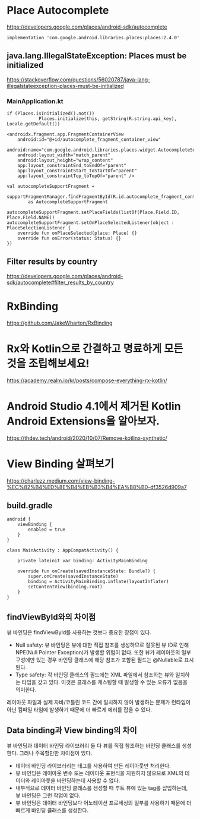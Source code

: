 # Place Autocomplete
https://developers.google.com/places/android-sdk/autocomplete  
```
implementation 'com.google.android.libraries.places:places:2.4.0'
```
## java.lang.IllegalStateException: Places must be initialized
https://stackoverflow.com/questions/56020787/java-lang-illegalstateexception-places-must-be-initialized

### MainApplication.kt
```
if (Places.isInitialized().not())
            Places.initialize(this, getString(R.string.api_key), Locale.getDefault())
```
```
<androidx.fragment.app.FragmentContainerView
    android:id="@+id/autocomplete_fragment_container_view"
    android:name="com.google.android.libraries.places.widget.AutocompleteSupportFragment"
    android:layout_width="match_parent"
    android:layout_height="wrap_content"
    app:layout_constraintEnd_toEndOf="parent"
    app:layout_constraintStart_toStartOf="parent"
    app:layout_constraintTop_toTopOf="parent" />
```
```
val autocompleteSupportFragment =
    supportFragmentManager.findFragmentById(R.id.autocomplete_fragment_container_view)
        as AutocompleteSupportFragment

autocompleteSupportFragment.setPlaceFields(listOf(Place.Field.ID, Place.Field.NAME))
autocompleteSupportFragment.setOnPlaceSelectedListener(object : PlaceSelectionListener {
    override fun onPlaceSelected(place: Place) {}
    override fun onError(status: Status) {}
})
```
## Filter results by country
https://developers.google.com/places/android-sdk/autocomplete#filter_results_by_country

# RxBinding
https://github.com/JakeWharton/RxBinding

# Rx와 Kotlin으로 간결하고 명료하게 모든 것을 조립해보세요!
https://academy.realm.io/kr/posts/compose-everything-rx-kotlin/

# Android Studio 4.1에서 제거된 Kotlin Android Extensions을 알아보자.
https://thdev.tech/android/2020/10/07/Remove-kotlinx-synthetic/

# View Binding 살펴보기
https://charlezz.medium.com/view-binding-%EC%82%B4%ED%8E%B4%EB%B3%B4%EA%B8%B0-df3526d909a7

## build.gradle
```
android {
    viewBinding {
        enabled = true
    }
}
```
```
class MainActivity : AppCompatActivity() {

    private lateinit var binding: ActivityMainBinding

    override fun onCreate(savedInstanceState: Bundle?) {
        super.onCreate(savedInstanceState)
        binding = ActivityMainBinding.inflate(layoutInflater)
        setContentView(binding.root)
    }
}
```

## findViewById와의 차이점
뷰 바인딩은 findViewById를 사용하는 것보다 중요한 장점이 있다.  
* Null safety: 뷰 바인딩은 뷰에 대한 직접 참조를 생성하므로 잘못된 뷰 ID로 인해 NPE(Null Pointer Exception)가 발생할 위험이 없다. 또한 뷰가 레이아웃의 일부 구성에만 있는 경우 바인딩 클래스에 해당 참조가 포함된 필드는 @Nullable로 표시된다.
* Type safety: 각 바인딩 클래스의 필드에는 XML 파일에서 참조하는 뷰와 일치하는 타입을 갖고 있다. 이것은 클래스를 캐스팅할 때 발생할 수 있는 오류가 없음을 의미한다.

레이아웃 파일과 실제 자바/코틀린 코드 간에 일치하지 않아 발생하는 문제가 런타임이 아닌 컴파일 타임에 발생하기 때문에 더 빠르게 에러를 잡을 수 있다.

## Data binding과 View binding의 차이
뷰 바인딩과 데이터 바인딩 라이브러리 둘 다 뷰를 직접 참조하는 바인딩 클래스를 생성한다. 그러나 주목할만한 차이점이 있다.
* 데이터 바인딩 라이브러리는 <layout> 태그를 사용하여 만든 레이아웃만 처리한다.
* 뷰 바인딩은 레이아웃 변수 또는 레이아웃 표현식을 지원하지 않으므로 XML의 데이터와 레이아웃을 바인딩하는데 사용할 수 없다.
* 내부적으로 데이터 바인딩 클래스를 생성할 때 루트 뷰에 있는 tag를 삽입하는데, 뷰 바인딩은 그런 작업이 없다.
* 뷰 바인딩은 데이터 바인딩보다 어노테이션 프로세싱의 일부를 사용하기 때문에 더 빠르게 바인딩 클래스를 생성한다.

